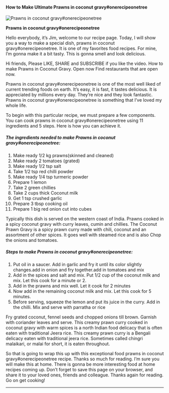             

#### How to Make Ultimate Prawns in coconut gravy#onerecipeonetree

![Prawns in coconut gravy#onerecipeonetree](https://img-global.cpcdn.com/recipes/df4aa95ebce47031/751x532cq70/prawns-in-coconut-gravyonerecipeonetree-recipe-main-photo.jpg)

**Prawns in coconut gravy#onerecipeonetree**

Hello everybody, it’s Jim, welcome to our recipe page. Today, I will show you a way to make a special dish, prawns in coconut gravy#onerecipeonetree. It is one of my favorites food recipes. For mine, I’m gonna make it a bit tasty. This is gonna smell and look delicious.

Hi friends, Please LIKE, SHARE and SUBSCRIBE if you like the video. How to make Prawns in Coconut Gravy. Open now Find restaurants that are open now.

Prawns in coconut gravy#onerecipeonetree is one of the most well liked of current trending foods on earth. It’s easy, it is fast, it tastes delicious. It is appreciated by millions every day. They’re nice and they look fantastic. Prawns in coconut gravy#onerecipeonetree is something that I’ve loved my whole life.

To begin with this particular recipe, we must prepare a few components. You can cook prawns in coconut gravy#onerecipeonetree using 11 ingredients and 5 steps. Here is how you can achieve it.

##### The ingredients needed to make Prawns in coconut gravy#onerecipeonetree:

1.  Make ready 1/2 kg prawns(skinned and cleaned)
2.  Make ready 2 tomatoes (grated)
3.  Make ready 1/2 tsp salt
4.  Take 1/2 tsp red chilli powder
5.  Make ready 1/4 tsp turmeric powder
6.  Prepare 1 lemon
7.  Take 2 green chillies
8.  Take 2 cups thick Coconut milk
9.  Get 1 tsp crushed garlic
10.  Prepare 3 tbsp cooking oil
11.  Prepare 1 big red onion cut into cubes

Typically this dish is served on the western coast of India. Prawns cooked in a spicy coconut gravy with curry leaves, cumin and chillies. The Coconut Prawn Gravy is a spicy prawn curry made with chili, coconut and an assortment of other spices. It goes well with steamed rice and is also Chop the onions and tomatoes.

##### Steps to make Prawns in coconut gravy#onerecipeonetree:

1.  Put oil in a saucer. Add in garlic and fry it until its color slightly changes.add in onion and fry together.add in tomatoes and mix
2.  Add in the spices and salt and mix. Put 1/2 cup of the coconut milk and mix. Let this cook for a minute or 2.
3.  Add in the prawns and mix well. Let it cook for 2 minutes
4.  Now add in the remaining coconut milk and mix. Let this cook for 5 minutes.
5.  Before serving, squeeze the lemon and put its juice in the curry. Add in the chilli. Mix and serve with parratha or rice

Fry grated coconut, fennel seeds and chopped onions till brown. Garnish with coriander leaves and serve. This creamy prawn curry cooked in coconut gravy with warm spices is a north Indian food delicacy that is often eaten with traditional Jeera rice. This creamy prawn curry is a Bengali delicacy eaten with traditional jeera rice. Sometimes called chingri malaikari, or malai for short, it is eaten throughout.

So that is going to wrap this up with this exceptional food prawns in coconut gravy#onerecipeonetree recipe. Thanks so much for reading. I’m sure you will make this at home. There is gonna be more interesting food at home recipes coming up. Don’t forget to save this page on your browser, and share it to your loved ones, friends and colleague. Thanks again for reading. Go on get cooking!

* * *